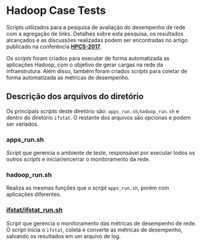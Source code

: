 # Hadoop Case Tests
Scripts utilizados para a pesquisa de avaliação do desempenho de rede com a agregação de links. Detalhes sobre esta pesquisa, os resultados alcançados e as discussões realizadas podem ser encontradas no artigo publicado na conferência [**HPCS-2017**](https://ieeexplore.ieee.org/document/8035136/).

Os *scripts* foram criados para executar de forma automatizada as aplicações Hadoop, com o objetivo de gerar cargas na rede da infraestrutura. Além disso, também foram criados *scripts* para coletar de forma automatizada as métricas de desempenho. 

## Descrição dos arquivos do diretório

Os principais *scripts* deste diretório são: `apps_run.sh`,`hadoop_run.sh` e dentro do diretório `ifstat`. O restante dos arquivos são opcionas e podem ser variados. 

### apps_run.sh

*Script* que gerencia o ambiente de teste, responsável por executar todos os outros *scripts* e iniciar/encerrar o monitoramento da rede. 

### hadoop_run.sh

Realiza as mesmas funções que o *script* `apps_run.sh`, porém com aplicações diferentes. 

### [ifstat/ifstat_run.sh](ifstat/ifstat_run.sh)

*Script* que gerencia o monitoramento das métricas de desempenho de rede. O *script* inicia o `ifstat`, coleta e converte as métricas de desempenho, salvando os resultados em um arquivo de log.
